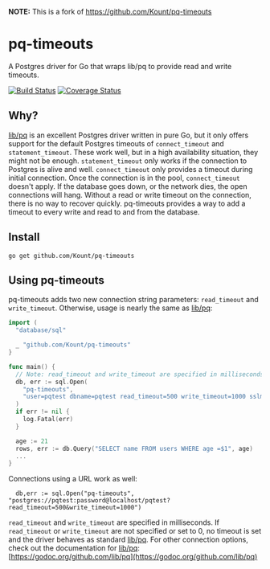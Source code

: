 **NOTE:** This is a fork of https://github.com/Kount/pq-timeouts

# pq-timeouts
A Postgres driver for Go that wraps lib/pq to provide read and write timeouts.

[![Build Status](https://api.travis-ci.org/Kount/pq-timeouts.svg)](https://travis-ci.org/Kount/pq-timeouts)
[![Coverage Status](https://coveralls.io/repos/github/Kount/pq-timeouts/badge.svg?branch=master)](https://coveralls.io/github/Kount/pq-timeouts?branch=master)

## Why?

[lib/pq](https://github.com/lib/pq) is an excellent Postgres driver written in pure Go, but it only offers support for the default
Postgres timeouts of `connect_timeout` and `statement_timeout`. These work well, but in a high availability
situation, they might not be enough. `statement_timeout` only works if the connection to Postgres is alive and well.
`connect_timeout` only provides a timeout during initial connection. Once the connection is in the pool, `connect_timeout`
doesn't apply. If the database goes down, or the network dies, the open connections will hang. Without a read or
write timeout on the connection, there is no way to recover quickly. pq-timeouts provides a way to add a timeout to
every write and read to and from the database.

## Install

```
go get github.com/Kount/pq-timeouts
```

## Using pq-timeouts

pq-timeouts adds two new connection string parameters: `read_timeout` and `write_timeout`. Otherwise, usage is nearly the same
as [lib/pq](https://github.com/lib/pq):
```go
import (
  "database/sql"

  _ "github.com/Kount/pq-timeouts"
}

func main() {
  // Note: read_timeout and write_timeout are specified in milliseconds.
  db, err := sql.Open(
    "pq-timeouts",
    "user=pqtest dbname=pqtest read_timeout=500 write_timeout=1000 sslmode=verify-full"
  )
  if err != nil {
    log.Fatal(err)
  }

  age := 21
  rows, err := db.Query("SELECT name FROM users WHERE age =$1", age)
  ...
}
```

Connections using a URL work as well:
```
  db,err := sql.Open("pq-timeouts", "postgres://pqtest:password@localhost/pqtest?read_timeout=500&write_timeout=1000")
```

`read_timeout` and `write_timeout` are specified in milliseconds. If `read_timeout` or `write_timeout` are not specified or set to 0,
no timeout is set and the driver behaves as standard [lib/pq](https://github.com/lib/pq). For other connection options, check out the
documentation for [lib/pq](https://github.com/lib/pq):
[https://godoc.org/github.com/lib/pq](https://godoc.org/github.com/lib/pq)
